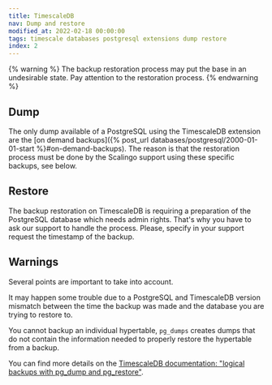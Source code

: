 ```yaml
---
title: TimescaleDB
nav: Dump and restore
modified_at: 2022-02-18 00:00:00
tags: timescale databases postgresql extensions dump restore
index: 2
---
```


{% warning %}
  The backup restoration process may put the base in an undesirable state.
  Pay attention to the restoration process.
{% endwarning %}

## Dump

The only dump available of a PostgreSQL using the TimescaleDB extension are the
[on demand backups]({% post_url databases/postgresql/2000-01-01-start %}#on-demand-backups).
The reason is that the restoration process must be done by the Scalingo support using
these specific backups, see below.

## Restore

The backup restoration on TimescaleDB is requiring a preparation of the PostgreSQL database
which needs admin rights. That's why you have to ask our support to handle the process.
Please, specify in your support request the timestamp of the backup.

## Warnings

Several points are important to take into account.

It may happen some trouble due to a PostgreSQL and TimescaleDB version mismatch
between the time the backup was made and the database you are trying to restore to.

You cannot backup an individual hypertable, `pg_dumps` creates dumps that do not
contain the information needed to properly restore the hypertable from a backup.

You can find more details on the
[TimescaleDB documentation: "logical backups with pg_dump and pg_restore"](https://docs.timescale.com/timescaledb/latest/how-to-guides/backup-and-restore/pg-dump-and-restore/).
